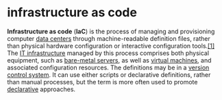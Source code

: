 # infrastructure as code

**Infrastructure as code** (**IaC**) is the process of managing and provisioning computer [data centers](https://en.wikipedia.org/wiki/Data_center "Data center") through machine-readable definition files, rather than physical hardware configuration or interactive configuration tools.[[1]](https://en.wikipedia.org/wiki/Infrastructure_as_code#cite_note-AWS_in_Action,_IaC-1) The [IT infrastructure](https://en.wikipedia.org/wiki/IT_infrastructure "IT infrastructure") managed by this process comprises both physical equipment, such as [bare-metal servers](https://en.wikipedia.org/wiki/Bare-metal_server "Bare-metal server"), as well as [virtual machines](https://en.wikipedia.org/wiki/Virtual_machine "Virtual machine"), and associated configuration resources. The definitions may be in a [version control system](https://en.wikipedia.org/wiki/Version_Control_System "Version Control System"). It can use either scripts or declarative definitions, rather than manual processes, but the term is more often used to promote [declarative](https://en.wikipedia.org/wiki/Declarative_programming "Declarative programming") approaches.
